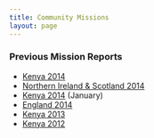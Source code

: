 ```yaml
---
title: Community Missions
layout: page
---
```


### Previous Mission Reports

- <a href='/pages/overseas/Kenya'> Kenya 2014</a>
- <a href='/pages/overseas/England'> Northern Ireland &amp; Scotland 2014</a>
- <a href='/pages/overseas/Kenya'>Kenya 2014</a> (January)</a>
- <a href='/pages/overseas/England'>England 2014</a>
- <a href='/pages/overseas/Kenya'>Kenya 2013</a>
- <a href='/pages/overseas/Kenya'>Kenya 2012</a>

